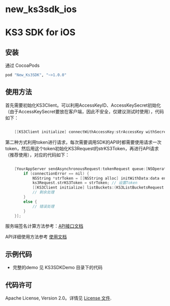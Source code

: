 # new_ks3sdk_ios
# KS3 SDK for iOS

## 安装

通过 CocoaPods

```ruby
pod "New_Ks3SDK", "~>1.0.0"
```

## 使用方法

首先需要初始化KS3Client。可以利用AccessKeyID、AccessKeySecret初始化（由于AccessKeySecret要放在客户端，因此不安全，仅建议测试时使用），代码如下：

```Objective-C

    [[KS3Client initialize] connectWithAccessKey:strAccessKey withSecretKey:strSecretKey];

```

第二种方式利用token进行请求，每次需要调用SDK的API时都需要使用请求一次token，然后用这个token初始化KS3Request的strKS3Token，再进行API请求（推荐使用），对应的代码如下：

```Objective-C

	[YourAppServer sendAsynchronousRequest:tokenRequest queue:[NSOperationQueue currentQueue] completionHandler:^(NSURLResponse *response, NSData *data, NSError *connectionError) {
	    if (connectionError == nil) {
	        NSString *strToken = [[NSString alloc] initWithData:data encoding:NSUTF8StringEncoding];
	        ks3Request.strKS3Token = strToken; // 设置Token
	        [[KS3Client initialize] listBuckets:(KS3ListBucketsRequest *)listBucketRequest]; // 调用KS3 API接口
            // 剩余处理
	    }
	    else {
            // 错误处理
	    }
	}];

```

服务端签名计算方法参考：[API接口文档](https://docs.ksyun.com/read/latest/65/_book/index.html)

API详细使用方法参考 [使用文档](https://github.com/ks3sdk/ks3-ios-sdk/blob/master/Docs/Usage.md)

## 示例代码
* 完整的demo 见 KS3SDKDemo 目录下的代码

## 代码许可
Apache License, Version 2.0。详情见 [License 文件](https://github.com/ks3sdk/ks3-ios-sdk/blob/master/master/LICENSE).
